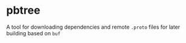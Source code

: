 # pbtree
A tool for downloading dependencies and remote `.proto` files for later building based on `buf` 
